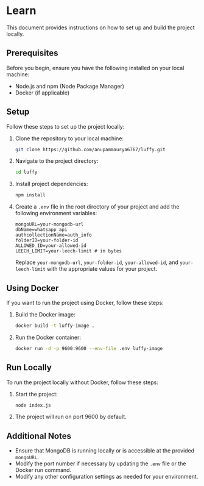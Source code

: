 # Learn

This document provides instructions on how to set up and build the project locally.

## Prerequisites

Before you begin, ensure you have the following installed on your local machine:

- Node.js and npm (Node Package Manager)
- Docker (if applicable)

## Setup

Follow these steps to set up the project locally:

1. Clone the repository to your local machine:

   ```bash
   git clone https://github.com/anupammaurya6767/luffy.git
   ```

2. Navigate to the project directory:

   ```bash
   cd luffy
   ```

3. Install project dependencies:

   ```bash
   npm install
   ```

4. Create a `.env` file in the root directory of your project and add the following environment variables:

   ```plaintext
   mongoURL=your-mongodb-url
   dbName=whatsapp_api
   authcollectionName=auth_info
   folderID=your-folder-id
   ALLOWED_ID=your-allowed-id
   LEECH_LIMIT=your-leech-limit # in bytes
   ```

   Replace `your-mongodb-url`, `your-folder-id`, `your-allowed-id`, and `your-leech-limit` with the appropriate values for your project.

## Using Docker

If you want to run the project using Docker, follow these steps:

1. Build the Docker image:

   ```bash
   docker build -t luffy-image .
   ```

2. Run the Docker container:

   ```bash
   docker run -d -p 9600:9600 --env-file .env luffy-image
   ```

## Run Locally

To run the project locally without Docker, follow these steps:

1. Start the project:

   ```bash
   node index.js
   ```

2. The project will run on port 9600 by default.

## Additional Notes

- Ensure that MongoDB is running locally or is accessible at the provided `mongoURL`.
- Modify the port number if necessary by updating the `.env` file or the Docker run command.
- Modify any other configuration settings as needed for your environment.
